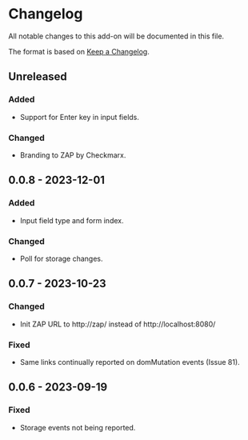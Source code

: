 # Changelog
All notable changes to this add-on will be documented in this file.

The format is based on [Keep a Changelog](https://keepachangelog.com/en/1.0.0/).

## Unreleased
### Added
- Support for Enter key in input fields.

### Changed
- Branding to ZAP by Checkmarx.

## 0.0.8 - 2023-12-01

### Added
- Input field type and form index.

### Changed
- Poll for storage changes.

## 0.0.7 - 2023-10-23

### Changed
- Init ZAP URL to http://zap/ instead of http://localhost:8080/

### Fixed
- Same links continually reported on domMutation events (Issue 81).

## 0.0.6 - 2023-09-19

### Fixed
- Storage events not being reported.
